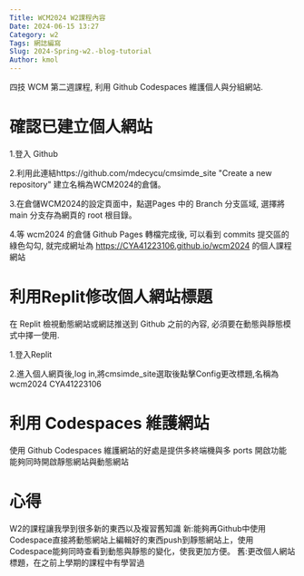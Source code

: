 ```yaml
---
Title: WCM2024 W2課程內容
Date: 2024-06-15 13:27
Category: w2
Tags: 網誌編寫
Slug: 2024-Spring-w2.-blog-tutorial
Author: kmol
---
```


四技 WCM 第二週課程, 利用 Github Codespaces 維護個人與分組網站.

<!-- PELICAN_END_SUMMARY -->

# 確認已建立個人網站
1.登入 Github

2.利用此連結https://github.com/mdecycu/cmsimde_site  "Create a new repository" 建立名稱為WCM2024的倉儲。

3.在倉儲WCM2024的設定頁面中，點選Pages 中的 Branch 分支區域, 選擇將 main 分支存為網頁的 root 根目錄。

4.等 wcm2024 的倉儲 Github Pages 轉檔完成後, 可以看到 commits 提交區的綠色勾勾, 就完成網址為 https://CYA41223106.github.io/wcm2024 的個人課程網站
# 利用Replit修改個人網站標題
在 Replit 檢視動態網站或網誌推送到 Github 之前的內容, 必須要在動態與靜態模式中擇一使用.

1.登入Replit

2.進入個人網頁後,log in,將cmsimde_site選取後點擊Config更改標題,名稱為wcm2024 CYA41223106
# 利用 Codespaces 維護網站
使用 Github Codespaces 維護網站的好處是提供多終端機與多 ports 開啟功能
能夠同時開啟靜態網站與動態網站
# 心得
W2的課程讓我學到很多新的東西以及複習舊知識
新:能夠再Github中使用Codespace直接將動態網站上編輯好的東西push到靜態網站上，使用Codespace能夠同時查看到動態與靜態的變化，使我更加方便。
舊:更改個人網站標題，在之前上學期的課程中有學習過